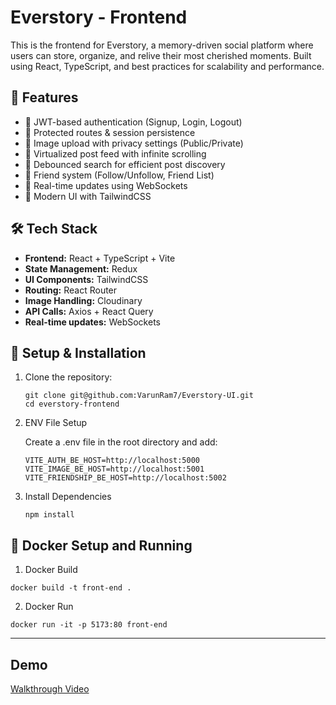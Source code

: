 # Everstory - Frontend

This is the frontend for Everstory, a memory-driven social platform where users can store, organize, and relive their most cherished moments. Built using React, TypeScript, and best practices for scalability and performance.

## 🚀 Features

- 🔑 JWT-based authentication (Signup, Login, Logout)
- 🔐 Protected routes & session persistence
- 📸 Image upload with privacy settings (Public/Private)
- 🎥 Virtualized post feed with infinite scrolling
- 🔎 Debounced search for efficient post discovery
- 👥 Friend system (Follow/Unfollow, Friend List)
- 🔄 Real-time updates using WebSockets
- 🎨 Modern UI with TailwindCSS

## 🛠️ Tech Stack

- **Frontend:** React + TypeScript + Vite
- **State Management:** Redux
- **UI Components:** TailwindCSS
- **Routing:** React Router
- **Image Handling:** Cloudinary
- **API Calls:** Axios + React Query
- **Real-time updates:** WebSockets

## 🔧 Setup & Installation

1. Clone the repository:

   ```
   git clone git@github.com:VarunRam7/Everstory-UI.git
   cd everstory-frontend
   ```

2. ENV File Setup

   Create a .env file in the root directory and add:
   ```
   VITE_AUTH_BE_HOST=http://localhost:5000
   VITE_IMAGE_BE_HOST=http://localhost:5001
   VITE_FRIENDSHIP_BE_HOST=http://localhost:5002
   ```

3. Install Dependencies

   ```
   npm install
   ```

## 🔧 Docker Setup and Running

1. Docker Build

```
docker build -t front-end .
```

2. Docker Run

```
docker run -it -p 5173:80 front-end
```

--------------------
## Demo
[Walkthrough Video](https://drive.google.com/file/d/1goLYTaKcQZ5BnPQ4_ri1giGRPy_jnaL7/view?usp=sharing)
